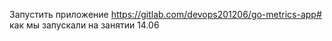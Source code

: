 Запустить приложение https://gitlab.com/devops201206/go-metrics-app# как мы запускали на занятии 14.06
